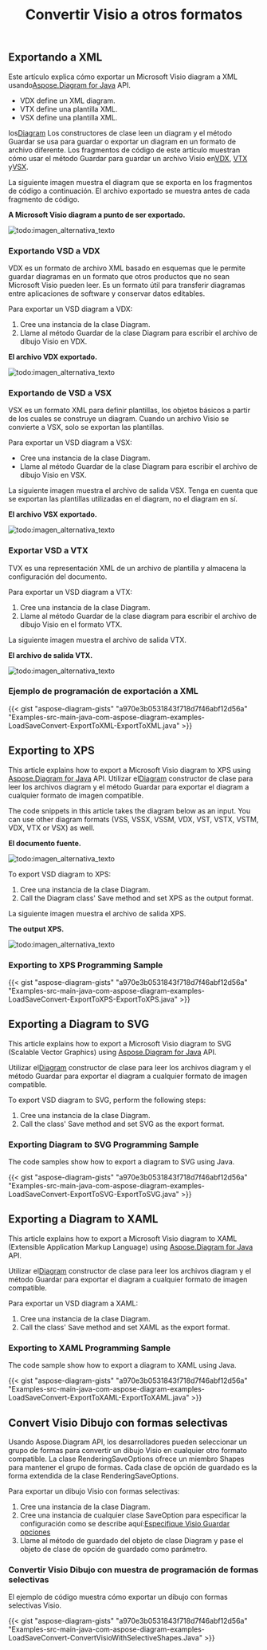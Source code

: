 ﻿---
title:  Convertir Visio a otros formatos
linktitle:  Convertir Visio a otros formatos
type: docs
weight: 40
url: /es/java/convert-visio-to-other-files/
description: This topic show you how to Aspose.Diagram allows to convert Visio to SVG,XPS,XML,XAML formats. Convert VSD, VSS, VDW, VST, VSDX, VSSX, VSTX, VSDM, VSTM,VSSM to SVG,XPS,XML,XAML with a few lines of code.
---
## **Exportando a XML**
 Este artículo explica cómo exportar un Microsoft Visio diagram a XML usando[Aspose.Diagram for Java](https://products.aspose.com/diagram/java/) API.

- VDX define un XML diagram.
- VTX define una plantilla XML.
- VSX define una plantilla XML.

 los[Diagram](https://reference.aspose.com/diagram/java/com.aspose.diagram/Diagram) Los constructores de clase leen un diagram y el método Guardar se usa para guardar o exportar un diagram en un formato de archivo diferente. Los fragmentos de código de este artículo muestran cómo usar el método Guardar para guardar un archivo Visio en[VDX](/diagram/es/java/how-to-convert-a-visio-diagram/), [VTX](/diagram/es/java/how-to-convert-a-visio-diagram/) y[VSX](/diagram/es/java/how-to-convert-a-visio-diagram/).

La siguiente imagen muestra el diagram que se exporta en los fragmentos de código a continuación. El archivo exportado se muestra antes de cada fragmento de código.

**A Microsoft Visio diagram a punto de ser exportado.**

![todo:imagen_alternativa_texto](http://i.imgur.com/XWajazh.png)
### **Exportando VSD a VDX**
VDX es un formato de archivo XML basado en esquemas que le permite guardar diagramas en un formato que otros productos que no sean Microsoft Visio pueden leer. Es un formato útil para transferir diagramas entre aplicaciones de software y conservar datos editables.

Para exportar un VSD diagram a VDX:

1. Cree una instancia de la clase Diagram.
1. Llame al método Guardar de la clase Diagram para escribir el archivo de dibujo Visio en VDX.

**El archivo VDX exportado.**

![todo:imagen_alternativa_texto](http://i.imgur.com/OJ1jpgh.png)
### **Exportando de VSD a VSX**
VSX es un formato XML para definir plantillas, los objetos básicos a partir de los cuales se construye un diagram. Cuando un archivo Visio se convierte a VSX, solo se exportan las plantillas.

Para exportar un VSD diagram a VSX:

- Cree una instancia de la clase Diagram.
- Llame al método Guardar de la clase Diagram para escribir el archivo de dibujo Visio en VSX.

La siguiente imagen muestra el archivo de salida VSX. Tenga en cuenta que se exportan las plantillas utilizadas en el diagram, no el diagram en sí.

**El archivo VSX exportado.**

![todo:imagen_alternativa_texto](http://i.imgur.com/gkZrxCN.png)
### **Exportar VSD a VTX**
TVX es una representación XML de un archivo de plantilla y almacena la configuración del documento.

Para exportar un VSD diagram a VTX:

1. Cree una instancia de la clase Diagram.
1. Llame al método Guardar de la clase diagram para escribir el archivo de dibujo Visio en el formato VTX.

La siguiente imagen muestra el archivo de salida VTX.

**El archivo de salida VTX.**

![todo:imagen_alternativa_texto](http://i.imgur.com/E6pUvGD.jpg)
### **Ejemplo de programación de exportación a XML**
{{< gist "aspose-diagram-gists" "a970e3b0531843f718d7f46abf12d56a" "Examples-src-main-java-com-aspose-diagram-examples-LoadSaveConvert-ExportToXML-ExportToXML.java" >}}
## **Exporting to XPS**
This article explains how to export a Microsoft Visio diagram to XPS using [Aspose.Diagram for Java](https://products.aspose.com/diagram/java/) API.
 Utilizar el[Diagram](https://reference.aspose.com/diagram/java/com.aspose.diagram/diagram) constructor de clase para leer los archivos diagram y el método Guardar para exportar el diagram a cualquier formato de imagen compatible.

The code snippets in this article takes the diagram below as an input. You can use other diagram formats (VSS, VSSX, VSSM, VDX, VST, VSTX, VSTM, VDX, VTX or VSX) as well.

**El documento fuente.**

![todo:imagen_alternativa_texto](http://i.imgur.com/P3gaA34.png)

To export VSD diagram to XPS:

1. Cree una instancia de la clase Diagram.
1. Call the Diagram class' Save method and set XPS as the output format.

La siguiente imagen muestra el archivo de salida XPS.

**The output XPS.**

![todo:imagen_alternativa_texto](http://i.imgur.com/1ESRxSy.png)
### **Exporting to XPS Programming Sample**
{{< gist "aspose-diagram-gists" "a970e3b0531843f718d7f46abf12d56a" "Examples-src-main-java-com-aspose-diagram-examples-LoadSaveConvert-ExportToXPS-ExportToXPS.java" >}}
## **Exporting a Diagram to SVG**
This article explains how to export a Microsoft Visio diagram to SVG (Scalable Vector Graphics) using [Aspose.Diagram for Java](https://products.aspose.com/diagram/java/) API.

 Utilizar el[Diagram](https://reference.aspose.com/diagram/java/com.aspose.diagram/Diagram) constructor de clase para leer los archivos diagram y el método Guardar para exportar el diagram a cualquier formato de imagen compatible.

To export VSD diagram to SVG, perform the following steps:

1. Cree una instancia de la clase Diagram.
1. Call the class' Save method and set SVG as the export format.
### **Exporting Diagram to SVG Programming Sample**
The code samples show how to export a diagram to SVG using Java.

{{< gist "aspose-diagram-gists" "a970e3b0531843f718d7f46abf12d56a" "Examples-src-main-java-com-aspose-diagram-examples-LoadSaveConvert-ExportToSVG-ExportToSVG.java" >}}
## **Exporting a Diagram to XAML**
This article explains how to export a Microsoft Visio diagram to XAML (Extensible Application Markup Language) using [Aspose.Diagram for Java](https://products.aspose.com/diagram/java/) API.

 Utilizar el[Diagram](https://reference.aspose.com/diagram/java/com.aspose.diagram/Diagram) constructor de clase para leer los archivos diagram y el método Guardar para exportar el diagram a cualquier formato de imagen compatible.

Para exportar un VSD diagram a XAML:

1. Cree una instancia de la clase Diagram.
1. Call the class' Save method and set XAML as the export format.
### **Exporting to XAML Programming Sample**
The code sample show how to export a diagram to XAML using Java.

{{< gist "aspose-diagram-gists" "a970e3b0531843f718d7f46abf12d56a" "Examples-src-main-java-com-aspose-diagram-examples-LoadSaveConvert-ExportToXAML-ExportToXAML.java" >}}

## **Convert Visio Dibujo con formas selectivas**
Usando Aspose.Diagram API, los desarrolladores pueden seleccionar un grupo de formas para convertir un dibujo Visio en cualquier otro formato compatible. La clase RenderingSaveOptions ofrece un miembro Shapes para mantener el grupo de formas. Cada clase de opción de guardado es la forma extendida de la clase RenderingSaveOptions.

Para exportar un dibujo Visio con formas selectivas:

1. Cree una instancia de la clase Diagram.
1. Cree una instancia de cualquier clase SaveOption para especificar la configuración como se describe aquí:[Especifique Visio Guardar opciones](https://docs.aspose.com/diagram/java/save-a-visio-drawing-to-pdf-html-and-other-formats/#specifying-visio-save-options)
1. Llame al método de guardado del objeto de clase Diagram y pase el objeto de clase de opción de guardado como parámetro.
### **Convertir Visio Dibujo con muestra de programación de formas selectivas**
El ejemplo de código muestra cómo exportar un dibujo con formas selectivas Visio.

{{< gist "aspose-diagram-gists" "a970e3b0531843f718d7f46abf12d56a" "Examples-src-main-java-com-aspose-diagram-examples-LoadSaveConvert-ConvertVisioWithSelectiveShapes.Java" >}}